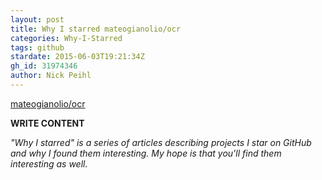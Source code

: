 ```yaml
---
layout: post
title: Why I starred mateogianolio/ocr
categories: Why-I-Starred
tags: github
stardate: 2015-06-03T19:21:34Z
gh_id: 31974346
author: Nick Peihl
---
```


[mateogianolio/ocr](https://github.com/mateogianolio/ocr)

**WRITE CONTENT**

*"Why I starred" is a series of articles describing projects I star on GitHub and why I found them interesting. My hope is that you'll find them interesting as well.*


